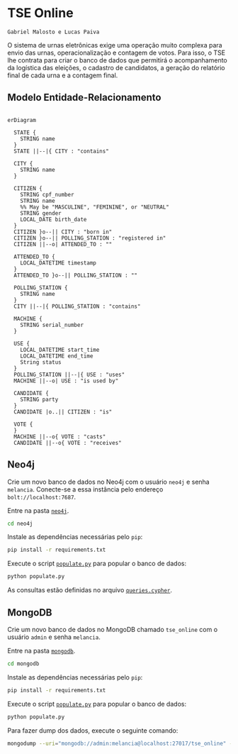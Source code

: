 # TSE Online

`Gabriel Malosto e Lucas Paiva`

O sistema de urnas eletrônicas exige uma operação muito complexa para envio das urnas, operacionalização e contagem de votos. Para isso, o TSE lhe contrata para criar o banco de dados que permitirá o acompanhamento da logística das eleições, o cadastro de candidatos, a geração do relatório final de cada urna e a contagem final.

## Modelo Entidade-Relacionamento

```mermaid

erDiagram

  STATE {
    STRING name
  }
  STATE ||--|{ CITY : "contains"

  CITY {
    STRING name
  }

  CITIZEN {
    STRING cpf_number
    STRING name
    %% May be "MASCULINE", "FEMININE", or "NEUTRAL"
    STRING gender
    LOCAL_DATE birth_date
  }
  CITIZEN }o--|| CITY : "born in"
  CITIZEN }o--|| POLLING_STATION : "registered in"
  CITIZEN ||--o| ATTENDED_TO : ""

  ATTENDED_TO {
    LOCAL_DATETIME timestamp
  }
  ATTENDED_TO }o--|| POLLING_STATION : ""

  POLLING_STATION {
    STRING name
  }
  CITY ||--|{ POLLING_STATION : "contains"

  MACHINE {
    STRING serial_number
  }

  USE {
    LOCAL_DATETIME start_time
    LOCAL_DATETIME end_time
    String status
  }
  POLLING_STATION ||--|{ USE : "uses"
  MACHINE ||--o| USE : "is used by"

  CANDIDATE {
    STRING party
  }
  CANDIDATE |o..|| CITIZEN : "is"

  VOTE {
  }
  MACHINE ||--o{ VOTE : "casts"
  CANDIDATE ||--o{ VOTE : "receives"

```

## Neo4j

Crie um novo banco de dados no Neo4j com o usuário `neo4j` e senha `melancia`.
Conecte-se a essa instância pelo endereço `bolt://localhost:7687`.

Entre na pasta [`neo4j`](neo4j/).

```bash
cd neo4j
```

Instale as dependências necessárias pelo `pip`:

```bash
pip install -r requirements.txt
```

Execute o script [`populate.py`](neo4j/populate.py) para popular o banco de dados:

```bash
python populate.py
```

As consultas estão definidas no arquivo [`queries.cypher`](neo4j/queries.cypher).

## MongoDB

Crie um novo banco de dados no MongoDB chamado `tse_online` com o usuário `admin` e senha `melancia`.

Entre na pasta [`mongodb`](mongodb/).

```bash
cd mongodb
```

Instale as dependências necessárias pelo `pip`:

```bash
pip install -r requirements.txt
```

Execute o script [`populate.py`](mongodb/populate.py) para popular o banco de dados:

```bash
python populate.py
```

Para fazer dump dos dados, execute o seguinte comando:

```bash
mongodump --uri="mongodb://admin:melancia@localhost:27017/tse_online" --authenticationDatabase admin
```
